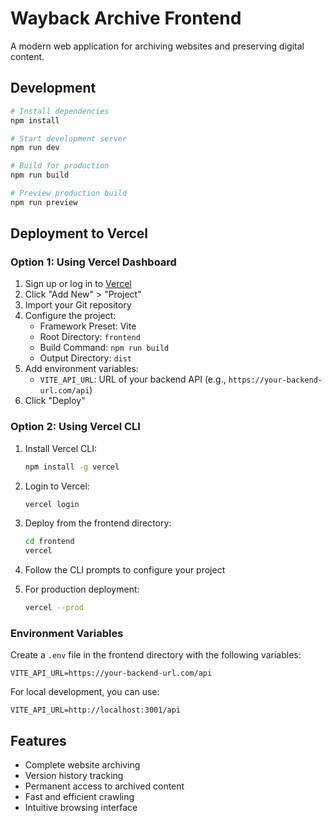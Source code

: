 # Wayback Archive Frontend

A modern web application for archiving websites and preserving digital content.

## Development

```bash
# Install dependencies
npm install

# Start development server
npm run dev

# Build for production
npm run build

# Preview production build
npm run preview
```

## Deployment to Vercel

### Option 1: Using Vercel Dashboard

1. Sign up or log in to [Vercel](https://vercel.com)
2. Click "Add New" > "Project"
3. Import your Git repository
4. Configure the project:
   - Framework Preset: Vite
   - Root Directory: `frontend`
   - Build Command: `npm run build`
   - Output Directory: `dist`
5. Add environment variables:
   - `VITE_API_URL`: URL of your backend API (e.g., `https://your-backend-url.com/api`)
6. Click "Deploy"

### Option 2: Using Vercel CLI

1. Install Vercel CLI:
   ```bash
   npm install -g vercel
   ```

2. Login to Vercel:
   ```bash
   vercel login
   ```

3. Deploy from the frontend directory:
   ```bash
   cd frontend
   vercel
   ```

4. Follow the CLI prompts to configure your project
5. For production deployment:
   ```bash
   vercel --prod
   ```

### Environment Variables

Create a `.env` file in the frontend directory with the following variables:

```
VITE_API_URL=https://your-backend-url.com/api
```

For local development, you can use:
```
VITE_API_URL=http://localhost:3001/api
```

## Features

- Complete website archiving
- Version history tracking
- Permanent access to archived content
- Fast and efficient crawling
- Intuitive browsing interface
